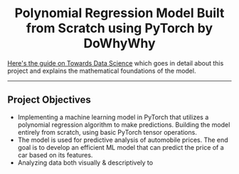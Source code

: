 <h1 align = 'center'>Polynomial Regression Model Built from Scratch using PyTorch by DoWhyWhy</h1>

[Here's the guide on Towards Data Science](https://towardsdatascience.com/polynomial-regression-using-pytorch-from-scratch-500b7887b0ed) which goes in detail about this project and explains the mathematical foundations of the model.

---
<h2>Project Objectives</h2>

* Implementing a machine learning model in PyTorch that utilizes a polynomial regression algorithm to make predictions. Building the model entirely from scratch, using basic PyTorch tensor operations.
* The model is used for predictive analysis of automobile prices. The end goal is to develop an efficient ML model that can predict the price of a car based on its features.
* Analyzing data both visually & descriptively to